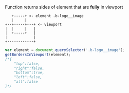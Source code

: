 Function returns sides of element that are **fully** in viewport

```
   +-----+ <- element .b-logo__image
   |     |
+--+-----+---+ <- viewport
|  |     |   |
|  +-----+   |
|            |
+------------+
```

```javascript
var element = document.querySelector('.b-logo__image');
getBordersInViewport(element);
/*{
    "top":false,
    "right":false,
    "bottom":true,
    "left":false,
    "all":false
}*/
```